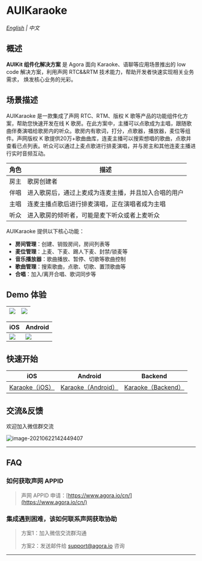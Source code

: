 # AUIKaraoke

*[English](README.md) | 中文*

## 概述

**AUIKit 组件化解决方案** 是 Agora 面向 Karaoke、语聊等应用场景推出的 low code 解决方案，利用声网 RTC&&RTM 技术能力，帮助开发者快速实现相关业务需求， 焕发核心业务的光彩。

## 场景描述

AUIKaraoke 是一款集成了声网 RTC、RTM、版权 K 歌等产品的功能组件化方案，帮助您快速开发在线 K 歌房。在此方案中，主播可以点歌成为主唱，跟随歌曲伴奏演唱给歌房内的听众。歌房内有歌词，打分，点歌器，播放器，麦位等组件。声网版权 K 歌提供20万+歌曲曲库，连麦主播可以搜索想唱的歌曲，点歌并查看已点列表。听众可以通过上麦点歌进行排麦演唱，并与房主和其他连麦主播进行实时音频互动。


| 角色     | 描述                                           |
| -------- | ---------------------------------------------- |
| 房主     | 歌房创建者                                     |
| 伴唱 | 进入歌房后，通过上麦成为连麦主播，并且加入合唱的用户             |
| 主唱     | 连麦主播点歌后进行排麦演唱，正在演唱者成为主唱 |
| 听众     | 进入歌房的倾听者，可能是麦下听众或者上麦听众                               |

AUIKaraoke 提供以下核心功能：
- **房间管理**：创建、销毁房间，房间列表等
- **麦位管理**：上麦、下麦、踢人下麦、封禁/锁麦等
- **音乐播放器**：歌曲播放、暂停、切歌等歌曲控制
- **歌曲管理**：搜索歌曲，点歌、切歌、置顶歌曲等
- **合唱**：加入/离开合唱、歌词同步等



## Demo 体验
![](https://download.agora.io/null/uikit_karaoke_demo_pic1.jpg)|![](https://download.agora.io/null/uikit_karaoke_demo_pic3.jpg)|
---|---

| iOS                                                          | Android                                                      |
| ------------------------------------------------------------ | ------------------------------------------------------------ |
| ![](https://download.agora.io/demo/release/iOS_uikit_karaoke_0.1.0.png) | ![](https://download.agora.io/demo/release/android_uikit_karaoke_demo_1.0.0.png) |

## 快速开始

| iOS | Android | Backend |
| --- | --- | --- |
| [Karaoke（iOS）](iOS/Example) | [Karaoke（Android）](Android)  | [Karaoke（Backend）](backend) |


## 交流&反馈

欢迎加入微信群交流

![image-20210622142449407](https://download.agora.io/null/karaoke-uikit-wechat-pic.jpg)



---

## FAQ

### 如何获取声网 APPID

> 声网 APPID 申请：[https://www.agora.io/cn/](https://www.agora.io/cn/)


### 集成遇到困难，该如何联系声网获取协助

> 方案1：加入微信交流群沟通
>
> 方案2：发送邮件给 [support@agora.io](mailto:support@agora.io) 咨询

---